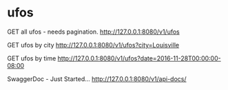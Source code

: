 # ufos

GET all ufos - needs pagination.
http://127.0.0.1:8080/v1/ufos

GET ufos by city
http://127.0.0.1:8080/v1/ufos?city=Louisville

GET ufos by time
http://127.0.0.1:8080/v1/ufos?date=2016-11-28T00:00:00-08:00

SwaggerDoc - Just Started...
http://127.0.0.1:8080/v1/api-docs/
